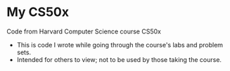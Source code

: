# My CS50x
Code from Harvard Computer Science course CS50x

- This is code I wrote while going through the course's labs and problem sets.
- Intended for others to view; not to be used by those taking the course.
